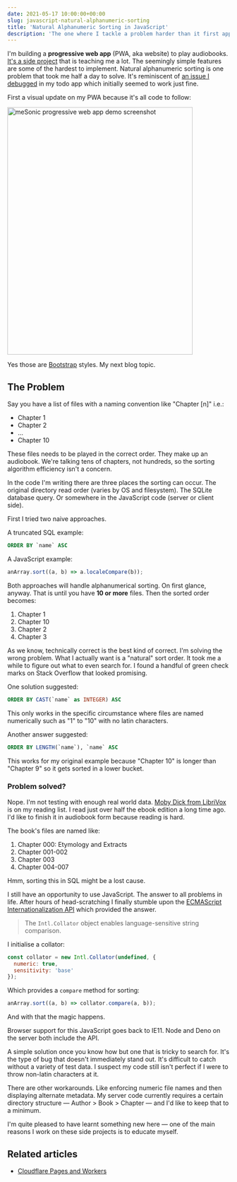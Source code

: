 ```yaml
---
date: 2021-05-17 10:00:00+00:00
slug: javascript-natural-alphanumeric-sorting
title: 'Natural Alphanumeric Sorting in JavaScript'
description: 'The one where I tackle a problem harder than it first appears'
---
```

I'm building a **progressive web app** (PWA, aka website) to play audiobooks. [It's a side project](/2021/05/14/cloudflare-dns-pages-workers/) that is teaching me a lot. The seemingly simple features are some of the hardest to implement. Natural alphanumeric sorting is one problem that took me half a day to solve. It's reminiscent of [an issue I debugged](/2020/03/27/debugging-a-todo-app/) in my todo app which initially seemed to work just fine.

First a visual update on my PWA because it's all code to follow:

<p class="Image">
  <img loading="lazy" srcset="
    /images/blog/2021/mesonic-v0-13-1@1x.png,
    /images/blog/2021/mesonic-v0-13-1@2x.png 2x"
    src="/images/blog/2021/mesonic-v0-13-1@1x.png"
    alt="meSonic progressive web app demo screenshot"
    width="420"
    height="560">
</p>

Yes those are [Bootstrap](https://getbootstrap.com/) styles. My next blog topic.

## The Problem

Say you have a list of files with a naming convention like "Chapter [n]" i.e.:

* Chapter 1
* Chapter 2
* …
* Chapter 10

These files needs to be played in the correct order. They make up an audiobook. We're talking tens of chapters, not hundreds, so the sorting algorithm efficiency isn't a concern.

In the code I'm writing there are three places the sorting can occur. The original directory read order (varies by OS and filesystem). The SQLite database query. Or somewhere in the JavaScript code (server or client side).

First I tried two naive approaches.

A truncated SQL example:

```sql
ORDER BY `name` ASC
```

A JavaScript example:

```javascript
anArray.sort((a, b) => a.localeCompare(b));
```

Both approaches will handle alphanumerical sorting. On first glance, anyway. That is until you have **10 or more** files. Then the sorted order becomes:

1. Chapter 1
2. Chapter 10
3. Chapter 2
4. Chapter 3

As we know, technically correct is the best kind of correct. I'm solving the wrong problem. What I actually want is a "natural" sort order. It took me a while to figure out what to even search for. I found a handful of green check marks on Stack Overflow that looked promising.

One solution suggested:

```sql
ORDER BY CAST(`name` as INTEGER) ASC
```

This only works in the specific circumstance where files are named numerically such as "1" to "10" with no latin characters.

Another answer suggested:

```sql
ORDER BY LENGTH(`name`), `name` ASC
```

This works for my original example because "Chapter 10" is longer than "Chapter 9" so it gets sorted in a lower bucket.

### Problem solved?

Nope. I'm not testing with enough real world data. [Moby Dick from LibriVox](https://librivox.org/moby-dick-by-herman-melville) is on my reading list. I read just over half the ebook edition a long time ago. I'd like to finish it in audiobook form because reading is hard.

The book's files are named like:

1. Chapter 000: Etymology and Extracts
2. Chapter 001-002
3. Chapter 003
4. Chapter 004-007

Hmm, sorting this in SQL might be a lost cause.

I still have an opportunity to use JavaScript. The answer to all problems in life. After hours of head-scratching I finally stumble upon the [ECMAScript Internationalization API](https://developer.mozilla.org/en-US/docs/Web/JavaScript/Reference/Global_Objects/Intl/Collator/Collator) which provided the answer.

> The `Intl.Collator` object enables language-sensitive string comparison.

I initialise a collator:

```javascript
const collator = new Intl.Collator(undefined, {
  numeric: true,
  sensitivity: 'base'
});
```

Which provides a `compare` method for sorting:

```javascript
anArray.sort((a, b) => collator.compare(a, b));
```

And with that the magic happens.

Browser support for this JavaScript goes back to IE11. Node and Deno on the server both include the API.

A simple solution once you know how but one that is tricky to search for. It's the type of bug that doesn't immediately stand out. It's difficult to catch without a variety of test data. I suspect my code still isn't perfect if I were to throw non-latin characters at it.

There are other workarounds. Like enforcing numeric file names and then displaying alternate metadata. My server code currently requires a certain directory structure — Author > Book > Chapter — and I'd like to keep that to a minimum.

I'm quite pleased to have learnt something new here — one of the main reasons I work on these side projects is to educate myself.

## Related articles

* [Cloudflare Pages and Workers](/2021/05/14/cloudflare-dns-pages-workers/)
